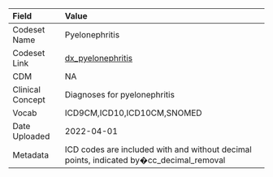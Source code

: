 |Field            |Value                                                                                   |
|:----------------|:---------------------------------------------------------------------------------------|
|Codeset Name     |Pyelonephritis                                                                          |
|Codeset Link     |[dx_pyelonephritis](https://github.com/PEDSnet/Variable-Dictionary/blob/main/conditions/dx_pyelonephritis.csv)|
|CDM              |NA                                                                                      |
|Clinical Concept |Diagnoses for pyelonephritis                                                            |
|Vocab            |ICD9CM,ICD10,ICD10CM,SNOMED                                                             |
|Date Uploaded    |2022-04-01                                                                              |
|Metadata         |ICD codes are included with and without decimal points, indicated by�cc_decimal_removal |

